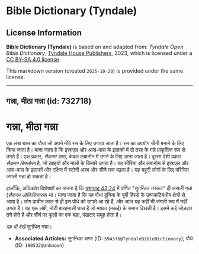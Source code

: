 # Bible Dictionary (Tyndale)

## License Information

**Bible Dictionary (Tyndale)** is based on and adapted from: _Tyndale Open Bible Dictionary_, [Tyndale House Publishers](https://tyndaleopenresources.com/), 2023, which is licensed under a [CC BY-SA 4.0 license](https://creativecommons.org/licenses/by-sa/4.0/legalcode.en).

This markdown version (created `2025-10-20`) is provided under the same license.



--------------------------------

## गन्ना, मीठा गन्ना (id: 732718)

गन्ना, मीठा गन्ना
=================

एक लंबा घास का पौधा जो अपने मीठे रस के लिए उगाया जाता है। रस का उपयोग चीनी बनाने के लिए किया जाता है। माना जाता है कि इस्राएल और आस\-पास के इलाकों में दो तरह के गन्ने प्राकृतिक रूप से उगते हैं। एक प्रकार, *सैकरम सारा*, केवल लबानोन में उगने के लिए जाना जाता है। दूसरा देशी प्रकार *सैकरम बिफ्लोरम* है, जो खाइयों और नालों के किनारे उगता है। यह सीरिया और लबानोन से इस्राएल और आस\-पास के इलाकों और दक्षिण में स्टोनी अरब और सीनै तक बढ़ता है। यह यहूदी लोगों के लिए परिचित जंगली गन्ना हो सकता है।

हालाँकि, अधिकांश विशेषज्ञों का मानना ​​है कि [यशायाह 43:24](https://ref.ly/Isa43:24) में वर्णित "सुगन्धित नरकट" ही असली गन्ना (*सैकरम ऑफ़िसिनारम*) था। माना जाता है कि यह पौधा दुनिया के पूर्वी हिस्से के उष्णकटिबंधीय क्षेत्रों से आया है। लोग प्राचीन काल से ही इस पौधे को उगाते आ रहे हैं, और आज यह कहीं भी जंगली रूप में नहीं उगता है। यह एक लंबी, मोटी बारहमासी घास है जो मक्का (मकई) के समान दिखती है। इसमें कई जोड़दार तने होते हैं और शीर्ष पर फूलों का एक बड़ा, पंखदार समूह होता है।

*यह भी देखें* सुगंधित गन्ना।

* **Associated Articles:** सुगन्धित अगर (ID: `594376@TyndaleBibleDictionary`); पौधे (ID: `180532@Unknown`)

